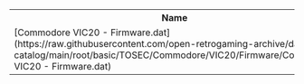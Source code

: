 <table>
<tr><th>Name</th><th>Size</th></tr>
<tr><td>[Commodore VIC20 - Firmware.dat](https://raw.githubusercontent.com/open-retrogaming-archive/dat-catalog/main/root/basic/TOSEC/Commodore/VIC20/Firmware/Commodore VIC20 - Firmware.dat)</td><td>4216</td></tr>
</table>
